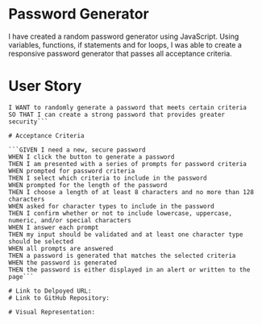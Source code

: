 # Password Generator
I have created a random password generator using JavaScript. Using variables, functions, if statements and for loops, I was able to create a responsive password generator that passes all acceptance criteria.

# User Story

```AS AN employee with access to sensitive data
I WANT to randomly generate a password that meets certain criteria
SO THAT I can create a strong password that provides greater security```

# Acceptance Criteria

```GIVEN I need a new, secure password
WHEN I click the button to generate a password
THEN I am presented with a series of prompts for password criteria
WHEN prompted for password criteria
THEN I select which criteria to include in the password
WHEN prompted for the length of the password
THEN I choose a length of at least 8 characters and no more than 128 characters
WHEN asked for character types to include in the password
THEN I confirm whether or not to include lowercase, uppercase, numeric, and/or special characters
WHEN I answer each prompt
THEN my input should be validated and at least one character type should be selected
WHEN all prompts are answered
THEN a password is generated that matches the selected criteria
WHEN the password is generated
THEN the password is either displayed in an alert or written to the page```

# Link to Delpoyed URL:
# Link to GitHub Repository:

# Visual Representation: 

